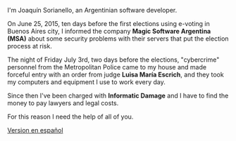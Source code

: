 I'm Joaquín Sorianello, an Argentinian software developer.

On June 25, 2015, ten days before the first elections using e-voting in Buenos Aires city, I informed the company **Magic Software Argentina (MSA)** about some security problems with their servers that put the election process at risk.

The night of Friday July 3rd, two days before the elections, "cybercrime" personnel from the Metropolitan Police came to my house and made forceful entry with an order from judge **Luisa María Escrich**, and they took my computers and equipment I use to work every day.

Since then I've been charged with **Informatic Damage** and I have to find the money to pay lawyers and legal costs.

For this reason I need the help of all of you.

<a href="../">Version en español</a>
